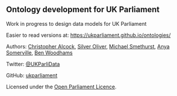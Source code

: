Ontology development for UK Parliament
--------------------------------------

Work in progress to design data models for UK Parliament

Easier to read versions at: https://ukparliament.github.io/ontologies/

Authors: [Christopher Alcock](https://twitter.com/chrisalcockdev), [Silver Oliver](https://twitter.com/silveroliver), [Michael Smethurst](https://twitter.com/fantasticlife), [Anya Somerville](https://twitter.com/bitten_), [Ben Woodhams](https://twitter.com/benwoodhams)

Twitter: [@UKParliData](https://twitter.com/ukparlidata)

GitHub: [ukparliament](https://github.com/ukparliament)





Licensed under the [Open Parliament Licence](http://www.parliament.uk/site-information/copyright/open-parliament-licence/).
